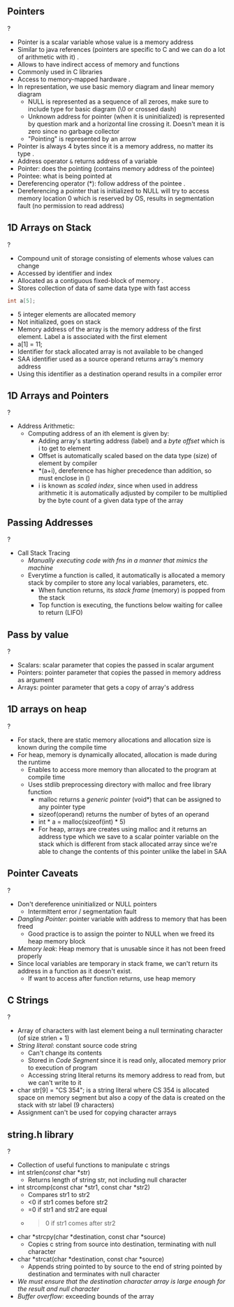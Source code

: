 ## Pointers
?
- Pointer is a scalar variable whose value is a memory address
- Similar to java references (pointers are specific to C and we can do a lot of arithmetic with it)
.
- Allows to have indirect access of memory and functions
- Commonly used in C libraries
- Access to memory-mapped hardware
.
- In representation, we use basic memory diagram and linear memory diagram
	- NULL is represented as a sequence of all zeroes, make sure to include type for basic diagram (\\0 or crossed dash)
	- Unknown address for pointer (when it is uninitialized) is represented by question mark and a horizontal line crossing it. Doesn't mean it is zero since no garbage collector
	- "Pointing" is represented by an arrow
- Pointer is always 4 bytes since it is a memory address, no matter its type
.
- Address operator `&` returns address of a variable
- Pointer: does the pointing (contains memory address of the pointee)
- Pointee: what is being pointed at
- Dereferencing operator (\*): follow address of the pointee
.
- Dereferencing a pointer that is initialized to NULL will try to access memory location 0 which is reserved by OS, results in segmentation fault (no permission to read address)
<!--SR:!2025-10-01,3,250-->

## 1D Arrays on Stack
?
- Compound unit of storage consisting of elements whose values can change
- Accessed by identifier and index
- Allocated as a contiguous fixed-block of memory
.
- Stores collection of data of same data type with fast access
```C
int a[5];
```
- 5 integer elements are allocated memory
- Not initialized, goes on stack
- Memory address of the array is the memory address of the first element. Label a is associated with the first element
- a\[1] = 11;
- Identifier for stack allocated array is not available to be changed
- SAA identifier used as a source operand returns array's memory address
- Using this identifier as a destination operand results in a compiler error
<!--SR:!2025-10-01,3,250-->

## 1D Arrays and Pointers
?
- Address Arithmetic:
	- Computing address of an ith element is given by:
		- Adding array's starting address (label) and a *byte offset* which is i to get to element
		- Offset is automatically scaled based on the data type (size) of element by compiler
		- \*(a+i), dereference has higher precedence than addition, so must enclose in ()
		- i is known as *scaled index*, since when used in address arithmetic it is automatically adjusted by compiler to be multiplied by the byte count of a given data type of the array

## Passing Addresses
?
- Call Stack Tracing
	- *Manually executing code with fns in a manner that mimics the machine*
	- Everytime a function is called, it automatically is allocated a memory stack by compiler to store any local variables, parameters, etc.
		- When function returns, its *stack frame* (memory) is popped from the stack
		- Top function is executing, the functions below waiting for callee to return (LIFO)

## Pass by value
?
- Scalars: scalar parameter that copies the passed in scalar argument
- Pointers: pointer parameter that copies the passed in memory address as argument
- Arrays: pointer parameter that gets a copy of array's address

## 1D arrays on heap
?
- For stack, there are static memory allocations and allocation size is known during the compile time
- For heap, memory is dynamically allocated, allocation is made during the runtime
	- Enables to access more memory than allocated to the program at compile time
	- Uses stdlib preprocessing directory with malloc and free library function
		- malloc returns a *generic* *pointer* (void*) that can be assigned to any pointer type
		- sizeof(operand) returns the number of bytes of an operand
		- int * a = malloc(sizeof(int) * 5)
		- For heap, arrays are creates using malloc and it returns an address type which we save to a scalar pointer variable on the stack which is different from stack allocated array since we're able to change the contents of this pointer unlike the label in SAA

## Pointer Caveats
?
- Don't dereference uninitialized or NULL pointers
	- Intermittent error / segmentation fault
- *Dangling Pointer*: pointer variable with address to memory that has been freed
	- Good practice is to assign the pointer to NULL when we freed its heap memory block
- *Memory leak*: Heap memory that is unusable since it has not been freed properly
- Since local variables are temporary in stack frame, we can't return its address in a function as it doesn't exist.
	- If want to access after function returns, use heap memory

## C Strings
?
- Array of characters with last element being a null terminating character (of size strlen + 1)
- *String literal*: constant source code string
	- Can't change its contents
	- Stored in *Code Segment* since it is read only, allocated memory prior to execution of program
	- Accessing string literal returns its memory address to read from, but we can't write to it
- char str\[9] = "CS 354"; is a string literal where CS 354 is allocated space on memory segment but also a copy of the data is created on the stack with str label (9 characters)
- Assignment can't be used for copying character arrays

## string.h library
?
- Collection of useful functions to manipulate c strings
- int strlen(*const* char \*str)
	- Returns length of string str, not including null character
- int strcomp(const char \*str1, const char \*str2)
	- Compares str1 to str2 
	- <0 if str1 comes before str2
	- =0 if str1 and str2 are equal
	- >0 if str1 comes after str2
- char \*strcpy(char \*destination, const char \*source)
	- Copies c string from source into destination, terminating with null character
- char \*strcat(char \*destination, const char \*source)
	- Appends string pointed to by source to the end of string pointed by destination and terminates with null character
- *We must ensure that the destination character array is large enough for the result and null character*
- *Buffer overflow*: exceeding bounds of the array